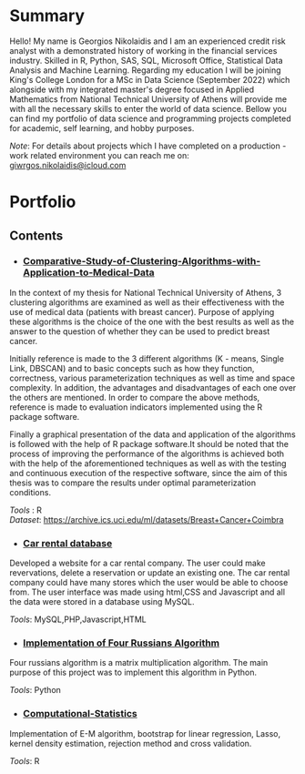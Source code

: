 # Summary

Hello! My name is Georgios Nikolaidis and I am an experienced credit risk analyst with a demonstrated history of working in the financial services industry. Skilled in R, Python, SAS, SQL, Microsoft Office, Statistical Data Analysis and Machine Learning. Regarding my education I will be joining King's College London for a MSc in Data Science (September 2022) which alongside with my integrated master's degree focused in Applied Mathematics from National Technical University of Athens will provide me with all the necessary skills to enter the world of data science. Bellow you can find my portfolio of data science and programming projects completed for academic, self learning, and hobby purposes. 

*Note*: For details about projects which I have completed on a production - work related environment you can reach me on: giwrgos.nikolaidis@icloud.com

# Portfolio

## Contents

- ### [Comparative-Study-of-Clustering-Algorithms-with-Application-to-Medical-Data](https://github.com/GiwrgosN/Comparative-Study-of-Clustering-Algorithms-with-Application-to-Medical-Data)

In the context of my thesis for National Technical University of Athens, 3 clustering algorithms are examined as well as their effectiveness with the use of medical data (patients with breast cancer). Purpose of applying these algorithms is the choice of the one with the best results as well as the answer to the question of whether they can be used to predict breast cancer.

Initially reference is made to the 3 different algorithms (K - means, Single Link, DBSCAN) and to basic concepts such as how they function, correctness, various parameterization techniques as well as time and space complexity. In addition, the advantages and disadvantages of each one over the others are mentioned. In order to compare the above methods, reference is made to evaluation indicators implemented using the R package software.

Finally a graphical presentation of the data and application of the algorithms is followed with the help of R package software.It should be noted that the process of improving the performance of the algorithms is achieved both with the help of the aforementioned techniques as well as with the testing and continuous execution of the respective software, since the aim of this thesis was to compare the results under optimal parameterization conditions.

*Tools*  : R  
*Dataset*: https://archive.ics.uci.edu/ml/datasets/Breast+Cancer+Coimbra

- ### [Car rental database](https://github.com/GiwrgosN/CarRental)

Developed a website for a car rental company. The user could make revervations, delete a reservation or update an existing one. The car rental company could have many stores which the user would be able to choose from. The user interface was made using html,CSS and Javascript and all the data were stored in a database using MySQL.

*Tools*: MySQL,PHP,Javascript,HTML

- ### [Implementation of Four Russians Algorithm](https://github.com/GiwrgosN/FourRussiansAlgorithm)

Four russians algorithm is a matrix multiplication algorithm. The main purpose of this project was to implement this algorithm in Python.

*Tools*: Python 

- ### [Computational-Statistics](https://github.com/GiwrgosN/Computational-Statistics)

Implementation of E-M algorithm, bootstrap for linear regression, Lasso, kernel density estimation, rejection method and cross validation.

*Tools*: R 
